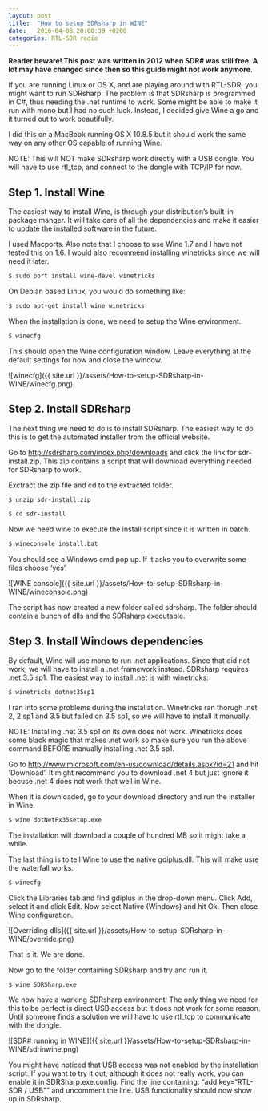 ```yaml
---
layout: post
title:  "How to setup SDRsharp in WINE"
date:   2016-04-08 20:00:39 +0200
categories: RTL-SDR radio
---
```


**Reader beware! This post was written in 2012 when SDR# was still free. A lot may have changed since then so this guide might not work anymore.**


If you are running Linux or OS X, and are playing around with RTL-SDR, you might want to run SDRsharp. The problem is that SDRsharp is programmed in C#, thus needing the .net runtime to work. Some might be able to make it run with mono but I had no such luck. Instead, I decided give Wine a go and it turned out to work beautifully.

I did this on a MacBook running OS X 10.8.5 but it should work the same way on any other OS capable of running Wine.

NOTE: This will NOT make SDRsharp work directly with a USB dongle. You will have to use rtl_tcp, and connect to the dongle with TCP/IP for now.

Step 1. Install Wine
--------------------
The easiest way to install Wine, is through your distribution’s built-in package manger. It will take care of all the dependencies and make it easier to update the installed software in the future.

I used Macports. Also note that I choose to use Wine 1.7 and I have not tested this on 1.6. I would also recommend installing winetricks since we will need it later.

```bash
$ sudo port install wine-devel winetricks
```

On Debian based Linux, you would do something like:

```bash
$ sudo apt-get install wine winetricks
```

When the installation is done, we need to setup the Wine environment.

```bash
$ winecfg
```

This should open the Wine configuration window. Leave everything at the default settings for now and close the window.

![winecfg]({{ site.url }}/assets/How-to-setup-SDRsharp-in-WINE/winecfg.png)

Step 2. Install SDRsharp
------------------------

The next thing we need to do is to install SDRsharp. The easiest way to do this is to get the automated installer from the official website.

Go to <http://sdrsharp.com/index.php/downloads> and click the link for sdr-install.zip. This zip contains a script that will download everything needed for SDRsharp to work.

Exctract the zip file and cd to the extracted folder.

```bash
$ unzip sdr-install.zip
```

```bash
$ cd sdr-install
```

Now we need wine to execute the install script since it is written in batch.

```bash
$ wineconsole install.bat
```

You should see a Windows cmd pop up. If it asks you to overwrite some files choose ‘yes’.

![WINE console]({{ site.url }}/assets/How-to-setup-SDRsharp-in-WINE/wineconsole.png)

The script has now created a new folder called sdrsharp. The folder should contain a bunch of dlls and the SDRsharp executable.

Step 3. Install Windows dependencies
------------------------------------

By default, Wine will use mono to run .net applications. Since that did not work, we will have to install a .net framework instead. SDRsharp requires .net 3.5 sp1. The easiest way to install .net is with winetricks:

```bash
$ winetricks dotnet35sp1
```

I ran into some problems during the installation. Winetricks ran thorugh .net 2, 2 sp1 and 3.5 but failed on 3.5 sp1, so we will have to install it manually.

NOTE: Installing .net 3.5 sp1 on its own does not work. Winetricks does some black magic that makes .net work so make sure you run the above command BEFORE manually installing .net 3.5 sp1.

Go to <http://www.microsoft.com/en-us/download/details.aspx?id=21> and hit 'Download’. It might recommend you to download .net 4 but just ignore it becuse .net 4 does not work that well in Wine.

When it is downloaded, go to your download directory and run the installer in Wine.

```bash
$ wine dotNetFx35setup.exe
```

The installation will download a couple of hundred MB so it might take a while.

The last thing is to tell Wine to use the native gdiplus.dll. This will make usre the waterfall works.

```bash
$ winecfg
```

Click the Libraries tab and find gdiplus in the drop-down menu. Click Add, select it and click Edit. Now select Native (Windows) and hit Ok. Then close Wine configuration.

![Overriding dlls]({{ site.url }}/assets/How-to-setup-SDRsharp-in-WINE/override.png)

That is it. We are done.

Now go to the folder containing SDRsharp and try and run it.

```bash
$ wine SDRSharp.exe
```

We now have a working SDRsharp environment! The only thing we need for this to be perfect is direct USB access but it does not work for some reason. Until someone finds a solution we will have to use rtl_tcp to communicate with the dongle.

![SDR# running in WINE]({{ site.url }}/assets/How-to-setup-SDRsharp-in-WINE/sdrinwine.png)

You might have noticed that USB access was not enabled by the installation script. If you want to try it out, although it does not really work, you can enable it in SDRSharp.exe.config. Find the line containing: “add key=“RTL-SDR / USB"” and uncomment the line. USB functionality should now show up in SDRsharp.
